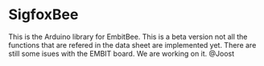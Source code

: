 # SigfoxBee

This is the Arduino library for EmbitBee.
This is a beta version not all the functions that are refered in the data sheet are implemented yet.
There are still some isues with the  EMBIT board. We are working on it.
@Joost
